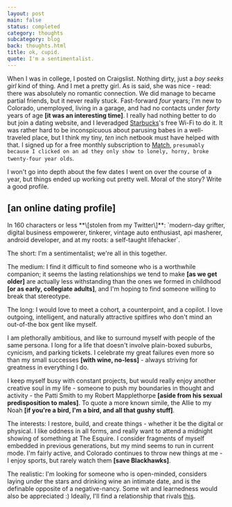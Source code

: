 ```yaml
---
layout: post
main: false
status: completed
category: thoughts
subcategory: blog
back: thoughts.html
title: ok, cupid.
quote: I'm a sentimentalist.
---
```


When I was in college, I posted on Craigslist. Nothing dirty, just a _boy seeks girl_ kind of thing. And I met a pretty girl. As is said, she was nice - read: there was absolutely no romantic connection. We did manage to became partial friends, but it never really stuck. Fast-forward _four_ years; I'm new to Colorado, unemployed, living in a garage, and had no contacts under _forty_ years of age **\[it was an interesting time\]**. I really had nothing better to do but join a dating website, and I leveradged [Starbucks](http://starbucks.com)'s free Wi-Fi to do it. It was rather hard to be inconspicuous about parusing babes in a well-traveled place, but I think my tiny, _ten_ inch netbook must have helped with that. I signed up for a free monthly subscription to [Match](http://match.com), `presumably because I clicked on an ad they only show to lonely, horny, broke twenty-four year olds`.

I won't go into depth about the few dates I went on over the course of a year, but things ended up working out pretty well. Moral of the story? Write a good profile.

<h2>[an online dating profile]</h2>
In 160 characters or less **\[stolen from my Twitter\]**:
`modern-day grifter, digital business empowerer, tinkerer, vintage auto enthusiast, api masherer, android developer, and at my roots: a self-taught lifehacker`.

The short: I'm a sentimentalist; we're all in this together.

The medium: I find it difficult to find someone who is a worthwhile companion; it seems the lasting relationships we tend to make **\[as we get older\]** are actually less withstanding than the ones we formed in childhood **\[or as early, collegiate adults\]**, and I'm hoping to find someone willing to break that stereotype.

The long: I would love to meet a cohort, a counterpoint, and a copilot. I love outgoing, intelligent, and naturally attractive spitfires who don't mind an out-of-the box gent like myself.

I am plethorally ambitious, and like to surround myself with people of the same persona. I long for a life that doesn't involve plain-boxed suburbs, cynicism, and parking tickets. I celebrate my great failures even more so than my small successes **\[with wine, no-less\]** - always striving for greatness in everything I do.

I keep myself busy with constant projects, but would really enjoy another creative soul in my life - someone to push my boundaries in thought and activity - the Patti Smith to my Robert Mapplethorpe **\[aside from his sexual predisposition to males\]**. To quote a more known simile, the Allie to my Noah **\[if you're a bird, I'm a bird, and all that gushy stuff\]**.

The interests: I restore, build, and create things - whether it be the digital or physical. I like oddness in all forms, and really want to attend a midnight showing of something at The Esquire. I consider fragments of myself embedded in previous generations, but my mind seems to run in current mode. I'm fairly active, and Colorado continues to throw new things at me - I enjoy sports, but rarely watch them **\[save Blackhawks\]**.

The realistic: I'm looking for someone who is open-minded, considers laying under the stars and drinking wine an intimate date, and is the definable opposite of a negative-nancy. Some wit and learnedness would also be appreciated :) Ideally, I'll find a relationship that rivals [this](http://www.brintonfilms.com/lex-loren-engagementsave-the-date).
